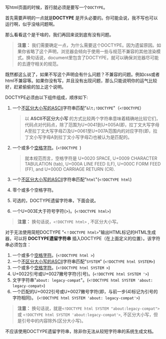 写html页面的时候，首行就必须是要写一个`DOCTYPE`。

首先需要声明的一点就是**DOCTYPE** 是开头必要的。你可能会说，我不写也可以运行啊，似乎没啥问题啊。

那么看看这个是干啥的，我们再回来说到底有没有问题。

> **注意：** 我们需要确定一点，为什么需要这个DOCTYPE。因为遗留原因。如果你省略了这个声明，浏览器会倾向于使用一些与规范不兼容的其他渲染模式。换句话说，document里包含了DOCTYPE，就可以确保浏览器尽可能的去遵守相关的规范。

既然都这么说了，如果不写这个声明会有什么问题？不兼容的问题。例如css或者html不兼容等。如果你没有写，并且没有出现问题，那么只能说明你的运气比较好，赶紧偷偷的加上这个说明。

DOCTYPE必须由以下组件组成，顺序如下:

1. 一个[不区分大小写的ASCII](https://www.w3.org/TR/html5/infrastructure.html#ascii-case-insensitive)字符串匹配"`&lt;!DOCTYPE`"（`<!DOCTYPE`）

   > 以 **ASCII不区分大小写** 的方式比较两个字符串意味着精确地比较它们，代码点对代码点，除了范围为U+0041到U+005A(即，拉丁文大写字母A至拉丁文大写字母Z)及U+0061至U+007A范围内的对应字符(即，拉丁文小写字母A到拉丁文小写字母Z)也被认为是匹配的。

2. 一个或多个[空格字符](https://www.w3.org/TR/html5/infrastructure.html#space-characters)。(`<!DOCTYPE `)

   > 就本规范而言，空格字符是 U+0020 SPACE, U+0009 CHARACTER TABULATION (tab), U+000A LINE FEED (LF), U+000C FORM FEED (FF), and U+000D CARRIAGE RETURN (CR).

3. 一个[不区分大小写的ASCII](https://www.w3.org/TR/html5/infrastructure.html#ascii-case-insensitive)字符串匹配"`html`"(`<!DOCTYPE html`)

4. 零个或多个空格字符。

5. 可选的，DOCTYPE遗留字符串，下面会说。

6. 一个U+003E大于符号字符(>)。(`<!DOCTYPE html>`)

> **注意：** 换句话说，`<!DOCTYPE html>` , 不区分大小写。

对于无法使用简短DOCTYPE "`<！DOCTYPE html>`"输出HTML标记的HTML生成器，可以将 **DOCTYPE遗留字符串** 插入DOCTYPE（在上面定义的位置）。该字符串必须包含：

1. 一个或多个[空格字符](https://www.w3.org/TR/html5/infrastructure.html#space-characters)。(`<!DOCTYPE html >`)
2. 一个[不区分大小写的ASCII](https://www.w3.org/TR/html5/infrastructure.html#ascii-case-insensitive)字符串匹配"`SYSTEM`" (`<!DOCTYPE html SYSTEM>`)
3. 一个或多个[空格字符](https://www.w3.org/TR/html5/infrastructure.html#space-characters)。(`<!DOCTYPE html SYSTEM >`)
4. U+0022引号或U+0027撇号字符(引号)。(`<!DOCTYPE html SYSTEM '>`)
5. 文字字符串"`about: legacy-compat`"。(`<!DOCTYPE html SYSTEM 'about: legacy-compat>`)
6. 一个匹配的U+0022引号或U+0027撇号字符(即，与前一步(4)标记为引号的字符相同)。 (`<!DOCTYPE html SYSTEM 'about: legacy-compat'>`)

> **注意：** 换句话说，就是`<!DOCTYPE html SYSTEM "about:legacy-compat">` 或 `<!DOCTYPE html SYSTEM 'about:legacy-compat'>`, 不区分大小写，但是引号中的内容除外(区分大小写)。

不应该使用DOCTYPE遗留字符串，除非你无法从较短字符串的系统生成文档。

